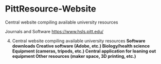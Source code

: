 # PittResource-Website
Central website compiling available university resources

Journals and Software
  https://www.hsls.pitt.edu/


4. Central website compiling available university resources
  **Software downloads
  Creative software (Adobe, etc.)
  Biology/health science
  Equipment (cameras, tripods, etc.)
  Central application for loaning out equipment
  Other resources (maker space, 3D printing, etc.)**
